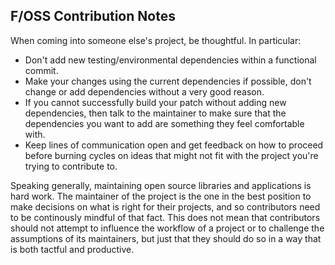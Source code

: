 ## F/OSS Contribution Notes

When coming into someone else's project, be thoughtful. In particular:

* Don't add new testing/environmental dependencies within a functional commit. 
* Make your changes using the current dependencies if possible, don't change or add dependencies without a very good reason.
* If you cannot successfully build your patch without adding new dependencies, then talk to the maintainer to make sure that the dependencies you want to add are something they feel comfortable with. 
* Keep lines of communication open and get feedback on how to proceed before burning cycles on ideas that might not fit with the project you're trying to contribute to.

Speaking generally, maintaining open source libraries and applications is hard work. The maintainer of the project is the one in the best position to make decisions on what is right for their projects, and so contributors need to be continously mindful of that fact. This does not mean that contributors should not attempt to influence the workflow of a project or to challenge the assumptions of its maintainers, but just that they should do so in a way that is both tactful and productive.
